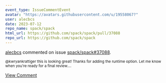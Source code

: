 ```yaml
---
event_type: IssueCommentEvent
avatar: "https://avatars.githubusercontent.com/u/19558067?"
user: alecbcs
date: 2023-07-12
repo_name: spack/spack
html_url: https://github.com/spack/spack/pull/37088
repo_url: https://github.com/spack/spack
---
```


<a href='https://github.com/alecbcs' target='_blank'>alecbcs</a> commented on issue <a href='https://github.com/spack/spack/pull/37088' target='_blank'>spack/spack#37088</a>.

<small>@kwryankrattiger this is looking great! Thanks for adding the runtime option. Let me know when you're ready for a final review....</small>

<a href='https://github.com/spack/spack/pull/37088' target='_blank'>View Comment</a>